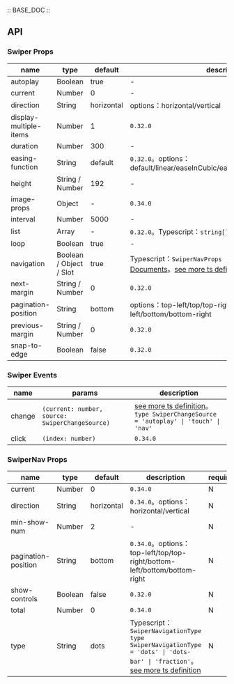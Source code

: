 :: BASE_DOC ::

## API
### Swiper Props

name | type | default | description | required
-- | -- | -- | -- | --
autoplay | Boolean | true | \- | N
current | Number | 0 | \- | N
direction | String | horizontal | options：horizontal/vertical | N
display-multiple-items | Number | 1 | `0.32.0` | N
duration | Number | 300 | \- | N
easing-function | String | default | `0.32.0`。options：default/linear/easeInCubic/easeOutCubic/easeInOutCubic | N
height | String / Number | 192 | \- | N
image-props | Object | - | `0.34.0` | N
interval | Number | 5000 | \- | N
list | Array | - | `0.32.0`。Typescript：`string[]` | N
loop | Boolean | true | \- | N
navigation | Boolean / Object / Slot | true | Typescript：`SwiperNavProps \| boolean`，[SwiperNav API Documents](./swiper-nav?tab=api)。[see more ts definition](https://github.com/Tencent/tdesign-miniprogram/tree/develop/src/swiper/type.ts) | N
next-margin | String / Number | 0 | `0.32.0` | N
pagination-position | String | bottom | options：top-left/top/top-right/bottom-left/bottom/bottom-right | N
previous-margin | String / Number | 0 | `0.32.0` | N
snap-to-edge | Boolean | false | `0.32.0` | N

### Swiper Events

name | params | description
-- | -- | --
change | `(current: number, source: SwiperChangeSource)` | [see more ts definition](https://github.com/Tencent/tdesign-miniprogram/tree/develop/src/swiper/type.ts)。<br/>`type SwiperChangeSource = 'autoplay' \| 'touch' \| 'nav'`<br/>
click | `(index: number)` | `0.34.0`

### SwiperNav Props

name | type | default | description | required
-- | -- | -- | -- | --
current | Number | 0 | `0.34.0` | N
direction | String | horizontal | `0.34.0`。options：horizontal/vertical | N
min-show-num | Number | 2 | \- | N
pagination-position | String | bottom | `0.34.0`。options：top-left/top/top-right/bottom-left/bottom/bottom-right | N
show-controls | Boolean | false | `0.32.0` | N
total | Number | 0 | `0.34.0` | N
type | String | dots | Typescript：`SwiperNavigationType` `type SwiperNavigationType = 'dots' \| 'dots-bar' \| 'fraction'`。[see more ts definition](https://github.com/Tencent/tdesign-miniprogram/tree/develop/src/swiper-nav/type.ts) | N
